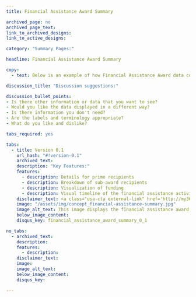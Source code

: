 ```yaml
---
title: Financial Assistance Award Summary

archived_page: no
archived_page_text:
link_to_archived_designs:
link_to_active_designs:

category: "Summary Pages:"

headline: Financial Assistance Award Summary

copy:
  - text: Below is an example of how Financial Assistance Award data could be displayed. Please take a look and give us your feedback in the discussion section at the bottom of each tab.

discussion_title: "Discussion suggestions:"

discussion_bullet_points:
- Is there other information or data that you want to see?
- Would you like the data displayed in a different way?
- Is there information you don't need?
- Are the labels and terminology appropriate?
- What do you like and dislike?

tabs_required: yes

tabs:
  - title: Version 0.1
    url_hash: "#!version-0.1"
    archived_text:
    description: "Key Features:"
    features:
      - description: Details for prime recipients
      - description: Breakdown of sub-award recipients
      - description: Visualization of funding
      - description: Visual timeline of the financial assistance activity
    disclaimer_text: <a class="usa-cta external-link" href='http://my36m8.axshare.com/financial_assistance_award_summary.html' target="_blank">View an interactive version of the below image</a>
    image: "/assets/img/concept_financial-assistance-summary.jpg"
    image_alt_text: This image displays the financial assistance award summary wireframe. Across the top of the page are three boxes that include the Award ID, the Total Amount of the Award, and the Period of Performance for the award.  At the far right is the Download button. In the section below to the left  are the details of the Prime Recipient, including the DUNS, Parent DUNS, address, and recipient type. In the next section is a list of the sub-recipients and their award amounts. Other Awards Received by this Recipient is the section below the sub-recipients. To the far right is a box with the details about the award, including the Major Awarding and Funding Agencies, and the Awarding and Funding Sub-tier Agencies, as well as the CFDA, the Award Date, the Place of Performance, and the Appropriation Account. Below is a stacked chart showing the full award amount, the amount un-spent, and the amount spent. Across the bottom of the page is the timeline of transactions and sub-awards.
    below_image_content:
    disqus_key: financial_assistance_award_summary_0_1

no_tabs:
  - archived_text:
    description:
    features:
      - description:
    disclaimer_text:
    image:
    image_alt_text:
    below_image_content:
    disqus_key:

---
```

